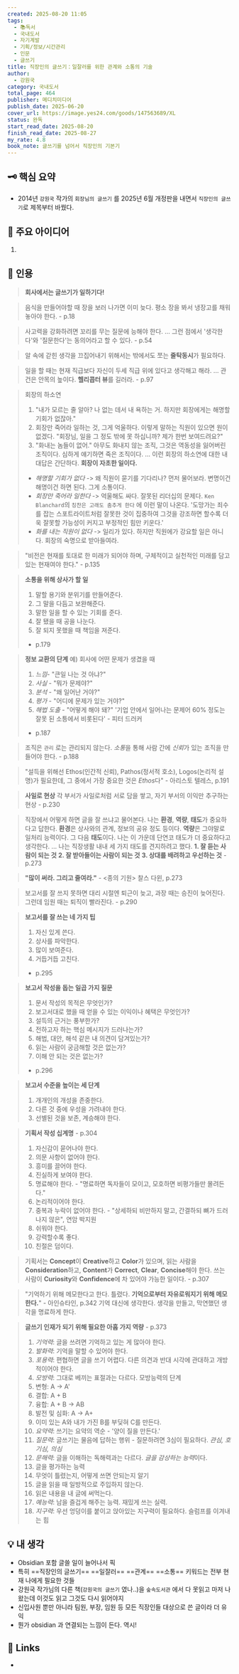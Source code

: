 ```yaml
---
created: 2025-08-20 11:05
tags:
  - 📚독서
  - 국내도서
  - 자기계발
  - 기획/정보/시간관리
  - 인문
  - 글쓰기
title: 직장인의 글쓰기：일잘러를 위한 관계와 소통의 기술
author:
  - 강원국
category: 국내도서
total_page: 464
publisher: 메디치미디어
publish_date: 2025-06-20
cover_url: https://image.yes24.com/goods/147563689/XL
status: 완독
start_read_date: 2025-08-20
finish_read_date: 2025-08-27
my_rate: 4.8
book_note: 글쓰기를 넘어서 직장인의 기본기
---
```

  
## 🗝 핵심 요약

- 2014년 `강원국` 작가의 `회장님의 글쓰기` 를 2025년 6월 개정판을 내면서 `직장인의 글쓰기`로 제목부터 바꿨다.

  

## 📝 주요 아이디어

1. 

  

## 📌 인용

> **회사에서는 글쓰기가 일하기다!**

> 음식을 만들어야할 때 장을 보러 나가면 이미 늦다. 평소 장을 봐서 냉장고를 채워놓아야 한다. - p.18

> 사고력을 강화하려면 꼬리를 무는 질문에 능해야 한다. ... 그런 점에서 '생각한다'와 '질문한다'는 동의어라고 할 수 있다. - p.54

> 알 속에 갇힌 생각을 끄집어내기 위해서는 밖에서도 쪼는 **줄탁동시**가 필요하다.

> 일을 할 때는 현재 직급보다 자신이 두세 직급 위에 있다고 생각해고 해라. ... 관건은 안목의 높이다. **헬리콥터 뷰**를 길러라. - p.97

> 회장의 하소연
> 1. "내가 모르는 줄 알아? 나 없는 데서 내 욕하는 거. 하지만 회장에게는 해명할 기회가 없잖아."
> 2. 회장만 죽어라 일하는 것, 그게 억울하다. 이렇게 말하는 직원이 있으면 원이 없겠다. "회장님, 일을 그 정도 밖에 못 하십니까? 제가 한번 보여드려요?"
> 3. "화내는 놈들이 없어." 아무도 화내지 않는 조직, 그것은 역동성을 잃어버린 조직이다. 심하게 얘기하면 죽은 조직이다. ... 
> 이런 회장의 하소연에 대한 내 대답은 간단하다. **회장이 자초한 일이다.**
> - *해명할 기회가 없다* -> 왜 직원이 묻기를 기다리나? 먼저 물어보라. 변명이건 해명이건 하면 된다. 그게 소통이다.
> - *회장만 죽어라 일한다* -> 억울해도 싸다. 잘못된 리더십의 문제다. `Ken Blanchard`의 `칭찬은 고래도 춤추게 한다` 에 이런 말이 나온다. '도망가는 죄수를 잡는 스포트라이트처럼 잘못한 것이 집중하여 그것을 강조하면 할수록 더욱 잘못할 가능성이 커지고 부정적인 힘만 키운다.' 
> - *화를 내는 직원이 없다* -> 일리가 있다. 하지만 직원에가 강요할 일은 아니다. 회장의 숙명으로 받아들여라. 

> "비전은 현재를 토대로 한 미래가 되어야 하며, 구체적이고 실천적인 미래를 담고 있는 현재여야 한다." - p.135

> **소통을 위해 상사가 할 일** 
> 1. 말할 용기와 분위기를 만들어준다.
> 2. 그 말을 다듬고 보완해준다.
> 3. 말한 일을 할 수 있는 기회를 준다.
> 4. 잘 됐을 때 공을 나눈다.
> 5. 잘 되지 못했을 때 책임을 져준다.
> - p.179

> **정보 교환의 단계** 
> 예) 회사에 어떤 문제가 생겼을 때
> 1. *느낌*- "큰일 나는 것 아냐?"
> 2. *사실* - "뭐가 문제야?"
> 3. *분석* - "왜 일어난 거야?"
> 4. *평가* - "어디에 문제가 있는 거야?"
> 5. *해법 도출* - "어떻게 해야 돼?"
> '기업 안에서 일어나는 문제어 60% 정도는 잘못 된 소틍에서 비롯된다' - 피터 드러커
> - p.187

> 조직은 `관리` 로는 관리되지 않는다. *소통*을 통해 사람 간에 *신뢰*가 있는 조직을 만들어야 한다. - p.188

> "설득을 위해선 Ethos(인간적 신뢰), Pathos(정서적 호소), Logos(논리적 설명)가 필요한데, 그 중에서 가장 중요한 것은 *Ethos*다" - 아리스토 텔레스, p.191

> **사일로 현상**
> 각 부서가 사일로처럼 서로 담을 쌓고, 자기 부서의 이익만 추구하는 현상 - p.230

> 직장에서 어떻게 하면 글을 잘 쓰냐고 물어본다.
> 나는 **환경**, **역량**, **태도**가 중요하다고 답한다.
> **환경**은 상사와의 관계, 정보의 공유 정도 등이다.
> **역량**은 그야말로 일처리 능력이다.
> 그 다음 **태도**이다. 나는 이 가운데 단연코 태도가 더 중요하다고 생각한다.
> ...
> 나는 직장생활 내내 세 가지 태도를 견지하려고 했다.
> **1. 잘 듣는 사람이 되는 것**
> **2. 잘 받아들이는 사람이 되는 것**
> **3. 상대를 배려하고 우선하는 것**  - p.273

> **"많이 써라. 그리고 줄여라."** - <종의 기원> 찰스 다윈, p.273

> 보고서를 잘 쓰지 못하면 대리 시절엔 퇴근이 늦고, 과장 때는 승진이 늦어진다. 그런데 임원 때는 퇴직이 빨라진다. - p.290

> **보고서를 잘 쓰는 네 가지 팁**
> 1. 자신 있게 쓴다.
> 2. 상사를 파악한다.
> 3. 많이 보여준다.
> 4. 거듭거듭 고친다.
> - p.295

> **보고서 작성을 돕는 일곱 가지 질문**
> 1. 문서 작성의 목적은 무엇인가?
> 2. 보고서대로 했을 때 얻을 수 있는 이익이나 혜택은 무엇인가?
> 3. 설득의 근거는 풍부한가?
> 4. 전하고자 하는 핵심 메시지가 드러나는가?
> 5. 해법, 대안, 해석 같은 내 의견이 담겨있는가?
> 6. 읽는 사람이 궁금해할 것은 없는가?
> 7. 이해 안 되는 것은 없는가?
> - p.296

> **보고서 수준을 높이는 세 단계**
> 1. 개개인의 개성을 존중한다.
> 2. 다른 것 중에 우성을 가려내야 한다.
> 3. 선별된 것을 보존, 계승해야 한다.

> **기획서 작성 십계명** - p.304
> 1. 자신감이 묻어나야 한다.
> 2. 의문 사항이 없어야 한다.
> 3. 흥미를 끌어야 한다.
> 4. 진실하게 보여야 한다.
> 5. 명료해야 한다. - "명료하면 독자들이 모이고, 모호하면 비평가들만 몰려든다."
> 6. 논리적이어야 한다.
> 7. 중복과 누락이 없어야 한다. - "상세하되 비만하지 말고, 간결하되 뼈가 드러나지 않은", 연암 박지원
> 8. 쉬워야 한다.
> 9. 강력할수록 좋다.
> 10. 친절은 덤이다.

> 기획서는 **Concept**이 **Creative**하고 **Color**가 있으며, 읽는 사람을 **Consideration**하고, **Content**가 **Correct**, **Clear**, **Concise**해야 한다. 쓰는 사람이 **Curiosity**와 **Confidence**에 차 있어야 가능한 일이다. - p.307

> "기억하기 위해 메모한다고 한다. 틀렸다. **기억으로부터 자유로워지기 위해 메모한다.**" - 아인슈타인, p.342
> 기억 대신에 생각한다. 생각을 만들고, 막연했던 생각을 명료하게 한다.

> **글쓰기 인재가 되기 위해 필요한 아홉 가지 역량** - p.373
> 1. *기억력*: 글을 쓰려면 기억하고 있는 게 많아야 한다.
> 2. *발화력*: 기억을 말할 수 있어야 한다.
> 3. *포용력*: 편협하면 글을 쓰기 어렵다. 다른 의견과 반대 시각에 관대하고 개방적이어야 한다.
> 4. *모방력*: 그대로 베끼는 표절과는 다르다. 
> 	모방능력의 단계
> 	1. 변형: A -> A'
> 	2. 결합: A + B
> 	3. 융합: A + B -> AB
> 	4. 발전 및 심화: A -> A+
> 	5. 이미 있는 A와 내가 가진 B를 부딪혀 C를 만든다.
> 5. *요약력*: 쓰기는 요약의 역순 - '양이 질을 만든다.'
> 6. *질문력*: 글쓰기는 물음에 답하는 행위 - 질문하려면 3심이 필요하다. *관심, 호기심, 의심*
> 7. *문해력*: 글을 이해하는 독해력과는 다르다. *글을 감상하는 능력*이다.
> 	1. 글을 평가하는 능력
> 	2. 무엇이 틀렸는지, 어떻게 쓰면 안되는지 알기
> 	3. 글을 읽을 때 일방적으로 주입하지 않는다.
> 	4. 읽은 내용을 내 글에 써먹는다.
> 8. *예능력*: 남을 즐겁게 해주는 능력. 재밌게 쓰는 실력.
> 9. *지구력*: 우선 엉덩이를 붙이고 앉아있는 지구력이 필요하다. 슬럼프를 이겨내는 힘

## 💡 내 생각

- Obsidian 포함 글쓸 일이 늘어나서 픽
- 특히 ==직장인의 글쓰기== ==일잘러== ==관계==  ==소통== 키워드는 전부 현재 나에게 필요한 것들
- 강원국 작가님의 다른 책(`강원국의 글쓰기` 였나..)을 `숲속도서관` 에서 다 못읽고 마저 나왔는데 이것도 읽고 그것도 다시 읽어야지
- 신입사원 뿐만 아니라 팀원, 부장, 임원 등 모든 직장인들 대상으로 쓴 글이라 더 유익
- 뭔가 obsidian 과 연결되는 느낌이 든다. 역시!
  

## 🔗 Links

- 
